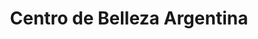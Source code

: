 ---
title: "Centro de Belleza Argentina"
url: /cartago/centro-de-belleza-argentina/
shop: Kosmetik
---